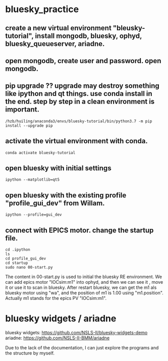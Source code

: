 # bluesky_practice

## create a new virtual environment "bleusky-tutorial", install mongodb, bluesky, ophyd, bluesky_queueserver, ariadne.

## open mongodb, create user and password. open mongodb.

##  pip upgrade ??  upgrade may destroy something like ipython and qt things. use conda install in the end. step by step in a clean environment is important.

    /hzb/huiling/anaconda3/envs/bluesky-tutorial/bin/python3.7 -m pip install --upgrade pip

## activate the virtual environment with conda.

    conda activate bluesky-tutorial

    

## open bluesky with initial settings
    ipython --matplotlib=qt5

## open bluesky with the existing profile "profile_gui_dev" from Willam.
    ipython --profile=gui_dev

## connect with EPICS motor. change the startup file. 
    cd .ipython
    ls
    cd profile_gui_dev
    cd startup
    sudo nano 00-start.py
The content in 00-start.py is used to initial the bluesky RE environment. We can add epics motor "IOCsim:m1" into ophyd, and then we can see it , move it or use it to scan in bluesky. After restart bluesky, we can get the m1 als bluesky motor using "wa", and the position of m1 is 1.00 using "m1.position". Actually m1 stands for the epics PV "IOCsim:m1". 
    
# bluesky widgets / ariadne

bluesky widgets:  https://github.com/NSLS-II/bluesky-widgets-demo
ariadne:  https://github.com/NSLS-II-BMM/ariadne

Due to the lack of the documentation, I can just explore the programs and the structure by myself.    
